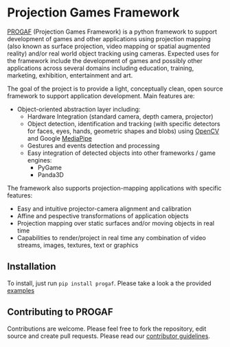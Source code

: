 # Projection Games Framework

[PROGAF](https://github.com/jcfandinocal/progaf) (Projection Games Framework) is a python framework to support development of games and other applications using projection mapping (also known as surface projection, video mapping or spatial augmented reality) and/or real world object tracking using cameras. Expected uses for the framework include the development of games and possibly other applications across several domains including education, training, marketing, exhibition, entertainment and art.

The goal of the project is to provide a light, conceptually clean, open source framework to support application development. Main features are:
- Object-oriented abstraction layer including: 
  - Hardware Integration (standard camera, depth camera, projector)
  - Object detection, identification and tracking (with specific detectors for faces, eyes, hands, geometric shapes and blobs) using [OpenCV](https://opencv.org) and Google [MediaPipe](https://github.com/google/mediapipe)
  - Gestures and events detection and processing
  - Easy integration of detected objects into other frameworks / game engines: 
    - PyGame
    - Panda3D

The framework also supports projection-mapping applications with specific features:
- Easy and intuitive projector-camera alignment and calibration
- Affine and pespective transformations of application objects
- Projection mapping over static surfaces and/or moving objects in real time
- Capabilities to render/project in real time any combination of video streams, images, textures, text or graphics

## Installation
To install, just run `pip install progaf`. Please take a look a the provided [examples](https://github.com/jcfandinocal/progaf/tree/main/examples)

## Contributing to PROGAF
Contributions are welcome. Please feel free to fork the repository, edit source and create pull requests. Please read our [contributor guidelines](http://).
